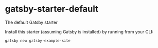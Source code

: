 # gatsby-starter-default
The default Gatsby starter

Install this starter (assuming Gatsby is installed) by running from your CLI:
```
gatsby new gatsby-example-site
```